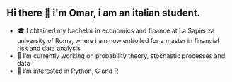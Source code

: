 ## Hi there 👋 i'm Omar, i am an italian student.

- 🎓 I obtained my bachelor in economics and finance at La Sapienza university of Roma, where i am now entrolled for a master in financial risk and data analysis
- 🔭 I’m currently working on probability theory, stochastic processes and data
- 🌱 I’m interested in Python, C and R
 
